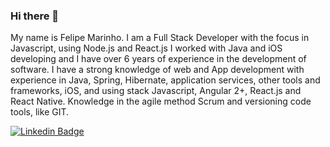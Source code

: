 ### Hi there 👋

My name is Felipe Marinho. I am a Full Stack Developer with the focus in Javascript, using Node.js and React.js I worked with Java and iOS developing and I have over 6 years of experience in the development of software. I have a strong knowledge of web and App development with experience in Java, Spring, Hibernate, application services, other tools and frameworks, iOS, and using stack Javascript, Angular 2+, React.js and React Native. Knowledge in the agile method Scrum and versioning code tools, like GIT.
<!--
**felipemarinhodev/felipemarinhodev** is a ✨ _special_ ✨ repository because its `README.md` (this file) appears on your GitHub profile.

Here are some ideas to get you started:

- 🔭 I’m currently working on ...
- 🌱 I’m currently learning ...
- 👯 I’m looking to collaborate on ...
- 🤔 I’m looking for help with ...
- 💬 Ask me about ...
- 📫 How to reach me: ...
- 😄 Pronouns: ...
- ⚡ Fun fact: ...
-->

[![Linkedin Badge](https://img.shields.io/badge/-LinkedIn-blue?style=flat-square&logo=Linkedin&logoColor=white&link=https://www.linkedin.com/in/felipemarinhodev)](https://www.linkedin.com/in/felipemarinhodev)

